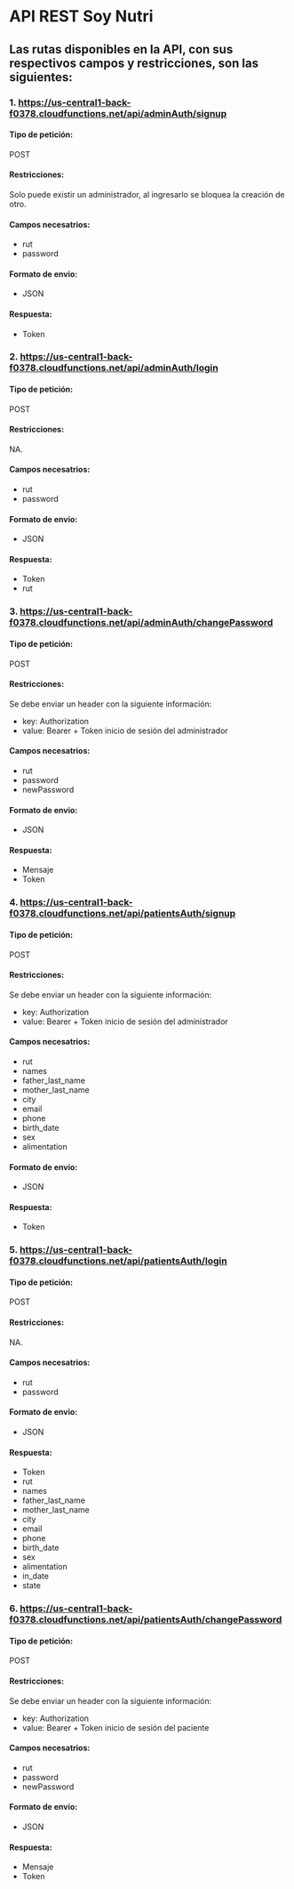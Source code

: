 # API REST Soy Nutri

## Las rutas disponibles en la API, con sus respectivos campos y restricciones, son las siguientes:

### 1. https://us-central1-back-f0378.cloudfunctions.net/api/adminAuth/signup
#### Tipo de petición:
POST
#### Restricciones: 
Solo puede existir un administrador, al ingresarlo se bloquea la creación de otro.
#### Campos necesatrios:
- rut 
- password
#### Formato de envio:
- JSON
#### Respuesta:
- Token

### 2. https://us-central1-back-f0378.cloudfunctions.net/api/adminAuth/login
#### Tipo de petición:
POST
#### Restricciones: 
NA.
#### Campos necesatrios:
- rut 
- password
#### Formato de envio:
- JSON
#### Respuesta:
- Token
- rut

### 3. https://us-central1-back-f0378.cloudfunctions.net/api/adminAuth/changePassword
#### Tipo de petición:
POST
#### Restricciones: 
Se debe enviar un header con la siguiente información:
- key: Authorization
- value: Bearer + Token inicio de sesión del administrador
#### Campos necesatrios:
- rut 
- password
- newPassword
#### Formato de envio:
- JSON
#### Respuesta:
- Mensaje
- Token

### 4. https://us-central1-back-f0378.cloudfunctions.net/api/patientsAuth/signup
#### Tipo de petición:
POST
#### Restricciones: 
Se debe enviar un header con la siguiente información:
- key: Authorization
- value: Bearer + Token inicio de sesión del administrador
#### Campos necesatrios:
- rut
- names
- father_last_name
- mother_last_name
- city
- email
- phone
- birth_date
- sex
- alimentation
#### Formato de envio:
- JSON
#### Respuesta:
- Token

### 5. https://us-central1-back-f0378.cloudfunctions.net/api/patientsAuth/login
#### Tipo de petición:
POST
#### Restricciones: 
NA.
#### Campos necesatrios:
- rut 
- password
#### Formato de envio:
- JSON
#### Respuesta:
- Token
- rut
- names
- father_last_name
- mother_last_name
- city
- email
- phone
- birth_date
- sex
- alimentation
- in_date
- state

### 6. https://us-central1-back-f0378.cloudfunctions.net/api/patientsAuth/changePassword
#### Tipo de petición:
POST
#### Restricciones: 
Se debe enviar un header con la siguiente información:
- key: Authorization
- value: Bearer + Token inicio de sesión del paciente
#### Campos necesatrios:
- rut 
- password
- newPassword
#### Formato de envio:
- JSON
#### Respuesta:
- Mensaje
- Token
